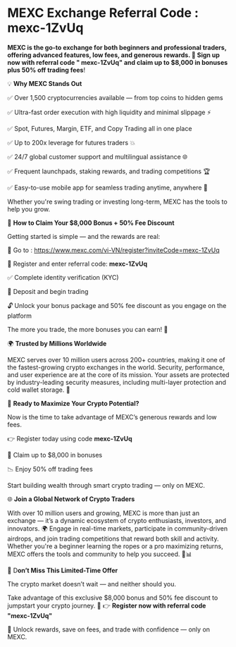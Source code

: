 # MEXC Exchange Referral Code : mexc-1ZvUq

**MEXC is the go-to exchange for both beginners and professional traders, offering advanced features, low fees, and generous rewards. 🎁 Sign up now with referral code " mexc-1ZvUq" and claim up to $8,000 in bonuses plus 50% off trading fees**!

💡 **Why MEXC Stands Out**

✅ Over 1,500 cryptocurrencies available — from top coins to hidden gems

✅ Ultra-fast order execution with high liquidity and minimal slippage ⚡

✅ Spot, Futures, Margin, ETF, and Copy Trading all in one place

✅ Up to 200x leverage for futures traders 💥


✅ 24/7 global customer support and multilingual assistance 🌐

✅ Frequent launchpads, staking rewards, and trading competitions 🏆

✅ Easy-to-use mobile app for seamless trading anytime, anywhere 📱

Whether you're swing trading or investing long-term, MEXC has the tools to help you grow.

🎁 **How to Claim Your $8,000 Bonus + 50% Fee Discount**

Getting started is simple — and the rewards are real:

📝 Go to  : https://www.mexc.com/vi-VN/register?inviteCode=mexc-1ZvUq

🎯 Register and enter referral code: **mexc-1ZvUq**

✅ Complete identity verification (KYC)

💸 Deposit and begin trading

🔓 Unlock your bonus package and 50% fee discount as you engage on the platform

The more you trade, the more bonuses you can earn! 🔄

🌍 **Trusted by Millions Worldwide**

MEXC serves over 10 million users across 200+ countries, making it one of the fastest-growing crypto exchanges in the world.
Security, performance, and user experience are at the core of its mission. Your assets are protected by industry-leading security measures, including multi-layer protection and cold wallet storage. 🔐

🎯 **Ready to Maximize Your Crypto Potential?**

Now is the time to take advantage of MEXC’s generous rewards and low fees.

👉 Register today using code **mexc-1ZvUq**

🎁 Claim up to $8,000 in bonuses

📉 Enjoy 50% off trading fees

Start building wealth through smart crypto trading — only on MEXC.


🌐 **Join a Global Network of Crypto Traders**

With over 10 million users and growing, MEXC is more than just an exchange — it’s a dynamic ecosystem of crypto enthusiasts, investors, and innovators. 🌍
Engage in real-time markets, participate in community-driven airdrops, and join trading competitions that reward both skill and activity.
Whether you're a beginner learning the ropes or a pro maximizing returns, MEXC offers the tools and community to help you succeed. 💬📊

🚀 D**on’t Miss This Limited-Time Offer**

The crypto market doesn’t wait — and neither should you.

Take advantage of this exclusive $8,000 bonus and 50% fee discount to jumpstart your crypto journey. 
💼
👉 **Register now with referral code "mexc-1ZvUq"**

🎁 Unlock rewards, save on fees, and trade with confidence — only on MEXC.
